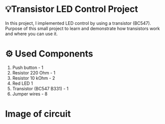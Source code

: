 # 💡Transistor LED Control Project
In this project, I implemented LED control by using a transistor (BC547). Purpose of this small project to learn and demonstrate how transistors work and where you can use it.

# ⚙️ Used Components
1. Push button - 1 
2. Resistor 220 Ohm - 1 
3. Resistor 10 kOhm - 2
4. Red LED 1
5. Transistor (BC547 B331) - 1
6. Jumper wires - 8

# Image of circuit
